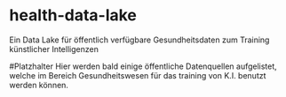 # health-data-lake
Ein Data Lake für öffentlich verfügbare Gesundheitsdaten zum Training künstlicher Intelligenzen

#Platzhalter
Hier werden bald einige öffentliche Datenquellen aufgelistet, welche im Bereich Gesundheitswesen für das training von K.I. benutzt werden können.
